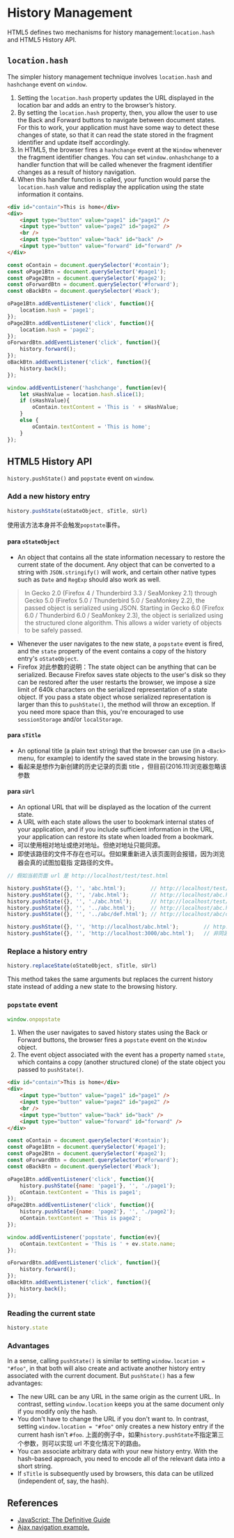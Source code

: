 # History Management

HTML5 defines two mechanisms for history management:`location.hash` and HTML5
History API.


## `location.hash`
The simpler history management technique involves `location.hash` and
`hashchange` event on `window`.

1. Setting the `location.hash` property updates the URL displayed in the
location bar and adds an entry to the browser’s history.
2. By setting the `location.hash` property, then, you allow the user to use the
Back and Forward buttons to navigate between document states. For this to work,
your application must have some way to detect these changes of state, so that it
can read the state stored in the fragment identifier and update itself
accordingly.
3. In HTML5, the browser fires a `hashchange` event at the `Window` whenever the
fragment identifier changes. You can set `window.onhashchange` to a handler
function that will be called whenever the fragment identifier changes as a
result of history navigation.
4. When this handler function is called, your function would parse the
`location.hash` value and redisplay the application using the state information
it contains.

```html
<div id="contain">This is home</div>
<div>
    <input type="button" value="page1" id="page1" />
    <input type="button" value="page2" id="page2" />
    <br />
    <input type="button" value="back" id="back" />
    <input type="button" value="forward" id="forward" />
</div>
```

```js
const oContain = document.querySelector('#contain');
const oPage1Btn = document.querySelector('#page1');
const oPage2Btn = document.querySelector('#page2');
const oForwardBtn = document.querySelector('#forward');
const oBackBtn = document.querySelector('#back');

oPage1Btn.addEventListener('click', function(){
    location.hash = 'page1';
});
oPage2Btn.addEventListener('click', function(){
    location.hash = 'page2';
});
oForwardBtn.addEventListener('click', function(){
    history.forward();
});
oBackBtn.addEventListener('click', function(){
    history.back();
});

window.addEventListener('hashchange', function(ev){
    let sHashValue = location.hash.slice(1);
    if (sHashValue){
        oContain.textContent = 'This is ' + sHashValue;
    }
    else {
        oContain.textContent = 'This is home';
    }
});
```


## HTML5 History API
`history.pushState()` and `popstate` event on `window`.

### Add a new history entry
```js
history.pushState(oStateObject, sTitle, sUrl)
```
使用该方法本身并不会触发`popstate`事件。

#### para `oStateObject`
* An object that contains all the state information necessary to restore the
current state of the document. Any object that can be converted to a string with
 `JSON.stringify()` will work, and certain other native types such as `Date` and
 `RegExp` should also work as well.
>In Gecko 2.0 (Firefox 4 / Thunderbird 3.3 / SeaMonkey 2.1) through Gecko 5.0
(Firefox 5.0 / Thunderbird 5.0 / SeaMonkey 2.2), the passed object is serialized
 using JSON. Starting in Gecko 6.0 (Firefox 6.0 / Thunderbird 6.0 / SeaMonkey
2.3), the object is serialized using the structured clone algorithm. This
allows a wider variety of objects to be safely passed.    

* Whenever the user navigates to the new state, a `popstate` event is fired, and
the `state` property of the event contains a copy of the history entry's
`oStateObject`.
* Firefox 对此参数的说明：The state object can be anything that can be serialized.
Because Firefox saves state objects to the user's disk so they can be restored
after the user restarts the browser, we impose a size limit of 640k characters
on the serialized representation of a state object. If you pass a state object
whose serialized representation is larger than this to `pushState()`, the method
will throw an exception. If you need more space than this, you're encouraged to
use `sessionStorage` and/or `localStorage`.

#### para `sTitle`
*  An optional title (a plain text string) that the browser can use (in a
`<Back>` menu, for example) to identify the saved state in the browsing history.
* 看起来是想作为新创建的历史记录的页面 title ，但目前(2016.11)浏览器忽略该参数

#### para `sUrl`
* An optional URL that will be displayed as the location of the current state.
* A URL with each state allows the user to bookmark internal states of your
application, and if you include sufficient information in the URL, your
application can restore its state when loaded from a bookmark.
* 可以使用相对地址或绝对地址。但绝对地址只能同源。
* 即使该路径的文件不存在也可以。但如果重新进入该页面则会报错，因为浏览器会真的试图加载指
定路径的文件。

```js
// 假如当前页面 url 是 http://localhost/test/test.html

history.pushState({}, '', 'abc.html');        // http://localhost/test/abc.html
history.pushState({}, '', '/abc.html');       // http://localhost/abc.html
history.pushState({}, '', './abc.html');      // http://localhost/test/abc.html
history.pushState({}, '', '../abc.html');     // http://localhost/abc.html
history.pushState({}, '', '../abc/def.html'); // http://localhost/abc/def.html

history.pushState({}, '', 'http://localhost/abc.html');        // http://localhost/abc.html
history.pushState({}, '', 'http://localhost:3000/abc.html');   // 非同源 报错
```

### Replace a history entry
```js
history.replaceState(oStateObject, sTitle, sUrl)
```
This method takes the same arguments but replaces the current history state
instead of adding a new state to the browsing history.

###  `popstate` event
```js
window.onpopstate
```
1. When the user navigates to saved history states using the Back or Forward
buttons, the browser fires a `popstate` event on the `Window` object.
2. The event object associated with the event has a property named `state`,
which contains a copy (another structured clone) of the state object you passed
to `pushState()`.

```html
<div id="contain">This is home</div>
<div>
    <input type="button" value="page1" id="page1" />
    <input type="button" value="page2" id="page2" />
    <br />
    <input type="button" value="back" id="back" />
    <input type="button" value="forward" id="forward" />
</div>
```

```js
const oContain = document.querySelector('#contain');
const oPage1Btn = document.querySelector('#page1');
const oPage2Btn = document.querySelector('#page2');
const oForwardBtn = document.querySelector('#forward');
const oBackBtn = document.querySelector('#back');

oPage1Btn.addEventListener('click', function(){
    history.pushState({name: 'page1'}, '', './page1');
    oContain.textContent = 'This is page1';
});
oPage2Btn.addEventListener('click', function(){
    history.pushState({name: 'page2'}, '', './page2');
    oContain.textContent = 'This is page2';
});

window.addEventListener('popstate', function(ev){
    oContain.textContent = 'This is ' + ev.state.name;
});

oForwardBtn.addEventListener('click', function(){
    history.forward();
});
oBackBtn.addEventListener('click', function(){
    history.back();
});
```


### Reading the current state
```js
history.state
```

### Advantages
In a sense, calling `pushState()` is similar to setting
`window.location = "#foo"`, in that both will also create and activate another
history entry associated with the current document. But `pushState()` has a few
advantages:
* The new URL can be any URL in the same origin as the current URL. In contrast,
setting `window.location` keeps you at the same document only if you modify only
the hash.
* You don't have to change the URL if you don't want to. In contrast, setting
`window.location = "#foo"` only creates a new history entry if the current hash
isn't `#foo`. 上面的例子中，如果`history.pushState`不指定第三个参数，则可以实现 url
不变化情况下的路由。
* You can associate arbitrary data with your new history entry. With the
hash-based approach, you need to encode all of the relevant data into a short
string.
* If `sTitle` is subsequently used by browsers, this data can be utilized
(independent of, say, the hash).


## References
* [JavaScript: The Definitive Guide](https://book.douban.com/subject/5303032/)
* [Ajax navigation example.](https://developer.mozilla.org/en-US/docs/Web/API/History_API/Example)
